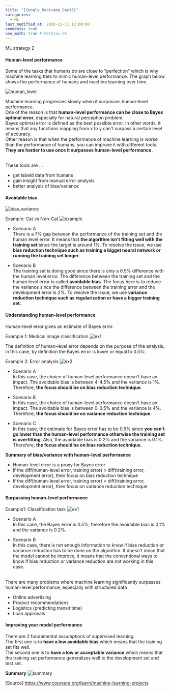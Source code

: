 ```yaml
---
title: "[Google_Bootcamp_Day13]"
categories: 
  - ML
last_modified_at: 2020-11-11 12:00:00
comments: true
use_math: true # MathJax On
---
```

ML strategy 2

#### Human-level performance
Some of the tasks that humans do are close to "perfection" which is why machine learning tries to mimic human-level performance. The graph below shows the performance of humans and machine learning over time.

![human_level](https://user-images.githubusercontent.com/62474292/101132271-0e47d300-364a-11eb-9b63-02cb3c538722.png)

Machine learning progresses slowly when it surpasses human-level performance. <br>
One of the reason is that **human-level performance can be close to Bayes optimal error**, especially for natural perception problem. <br>
Bayes optimal error is defined as the best possible error. In other words, it means that any functions mapping from x to y can't surpass a certain level of accuracy. <br>
Other reason is that when the performance of machine learning is worse than the performance of humans, you can improve it with different tools. **They are harder to use once it surpasses human-level performance.** <br><br>

These tools are ...
- get labeld data from humans
- gain insight from manual error analysis
- better analysis of bias/variance

#### Avoidable bias
![bias_variance](https://user-images.githubusercontent.com/62474292/101159783-46aed780-3671-11eb-8ed9-748b63598ee9.png)

Example: Cat vs Non-Cat
![example](https://user-images.githubusercontent.com/62474292/101159789-47e00480-3671-11eb-8bbb-b7f96ed53144.png)

- Scenario A <br>
There is a 7% gap between the performance of the training set and the human level error. It means that **the algorithm isn't fitting well with the training set** since the target is around 1%. To resolve the issue, we use **bias reduction technique such as training a bigget neural network or running the training set longer.**

- Scenario B <br>
The training set is doing good since there is only a 0.5% difference with the human level error. The difference between the training set and the human level error is called **avoidable bias**. The focus here is to reduce the variance since the difference between the training error and the development error is 2%. To resolve the issue, we use **variance reduction technique such as regularization or have a bigger training set.**

#### Understanding human-level performance
Human-level error gives an estimate of Bayes error.

Example 1: Medical image classification
![ex1](https://user-images.githubusercontent.com/62474292/101161464-29c7d380-3674-11eb-8a83-c92ef428da9a.png)

The definition of human-level error depends on the purpose of the analysis, in this case, by definition the Bayes error is lower or equal to 0.5%.

Example 2: Error analysis
![ex2](https://user-images.githubusercontent.com/62474292/101161469-2a606a00-3674-11eb-909c-8921a0b3c39e.png)

- Scenario A <br>
In this case, the choice of human-level performance doesn't have an impact. The avoidable bias is between 4-4.5% and the variance is 1%. Therefore, **the focus should be on bias reduction technique.**

- Scenario B <br>
In this case, the choice of human-level performance doesn't have an impact. The avoidable bias is between 0-0.5% and the variance is 4%. Therefore, **the focus should be on variance reduction technique.**

- Scenario C <br>
In this case, the estimate for Bayes error has to be 0.5% since **you can't go lower than the human-level performance otherwise the training set is overfitting**. Also, the avoidable bias is 0.2% and the variance is 0.1%. Therefore, **the focus should be on bias reduction technique.**

**Summary of bias/variance with human-level performance**
- Human-level error is a proxy for Bayes error
- If the diff(human-level error, training error) > diff(training error, development error), then focus on bias reduction technique
- If the diff(human-level error, training error) < diff(training error, development error), then focus on variance reduction technique

#### Surpassing human-level performance

Example1: Classification task
![ex1](https://user-images.githubusercontent.com/62474292/101162241-69db8600-3675-11eb-8c18-29bbfdb31dc7.png)

- Scenario A <br>
In this case, the Bayes error is 0.5%, therefore the avoidable bias is 0.1% and the variance is 0.2%.

- Scenario B <br>
In this case, there is not enough information to know if bias reduction or variance reduction has to be done on the algorithm. It doesn't mean that the model cannot be improve, it means that the conventional ways to know if bias reduction or variance reduction are not working in this case. <br><br>

There are many problems where machine learning significantly surpasses human-level performance, especially with structured data
- Online advertising
- Product recommendations
- Logistics (predicting transit time)
- Loan approvals

#### Improving your model performance

There are 2 fundamental assumptions of supervised learning. <br>
The first one is to **have a low avoidable bias** which means that the training set fits well. <br>
The second one is to **have a low or acceptable variance** which means that the training set performance generalizes well to the development set and test set.

**Summary**
![summary](https://user-images.githubusercontent.com/62474292/101162234-68aa5900-3675-11eb-9926-6226d8f7f7f0.png)


[Source] https://www.coursera.org/learn/machine-learning-projects

